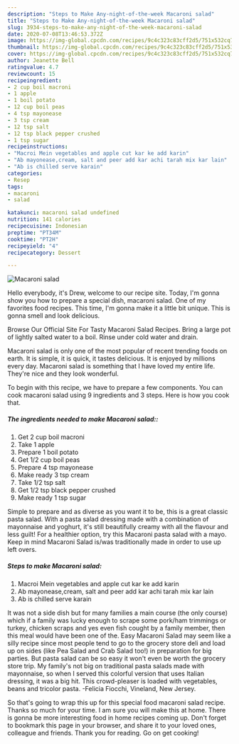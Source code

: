 ```yaml
---
description: "Steps to Make Any-night-of-the-week Macaroni salad"
title: "Steps to Make Any-night-of-the-week Macaroni salad"
slug: 3934-steps-to-make-any-night-of-the-week-macaroni-salad
date: 2020-07-08T13:46:53.372Z
image: https://img-global.cpcdn.com/recipes/9c4c323c83cff2d5/751x532cq70/macaroni-salad-recipe-main-photo.jpg
thumbnail: https://img-global.cpcdn.com/recipes/9c4c323c83cff2d5/751x532cq70/macaroni-salad-recipe-main-photo.jpg
cover: https://img-global.cpcdn.com/recipes/9c4c323c83cff2d5/751x532cq70/macaroni-salad-recipe-main-photo.jpg
author: Jeanette Bell
ratingvalue: 4.7
reviewcount: 15
recipeingredient:
- 2 cup boil macroni
- 1 apple
- 1 boil potato
- 12 cup boil peas
- 4 tsp mayonease
- 3 tsp cream
- 12 tsp salt
- 12 tsp black pepper crushed
- 1 tsp sugar
recipeinstructions:
- "Macroi Mein vegetables and apple cut kar ke add karin"
- "Ab mayonease,cream, salt and peer add kar achi tarah mix kar lain"
- "Ab is chilled serve karain"
categories:
- Resep
tags:
- macaroni
- salad

katakunci: macaroni salad undefined
nutrition: 141 calories
recipecuisine: Indonesian
preptime: "PT34M"
cooktime: "PT2H"
recipeyield: "4"
recipecategory: Dessert

---
```



![Macaroni salad](https://img-global.cpcdn.com/recipes/9c4c323c83cff2d5/751x532cq70/macaroni-salad-recipe-main-photo.jpg)

Hello everybody, it's Drew, welcome to our recipe site. Today, I'm gonna show you how to prepare a special dish, macaroni salad. One of my favorites food recipes. This time, I'm gonna make it a little bit unique. This is gonna smell and look delicious.

Browse Our Official Site For Tasty Macaroni Salad Recipes. Bring a large pot of lightly salted water to a boil. Rinse under cold water and drain.

Macaroni salad is only one of the most popular of recent trending foods on earth. It is simple, it is quick, it tastes delicious. It is enjoyed by millions every day. Macaroni salad is something that I have loved my entire life. They're nice and they look wonderful.


To begin with this recipe, we have to prepare a few components. You can cook macaroni salad using 9 ingredients and 3 steps. Here is how you cook that.

##### The ingredients needed to make Macaroni salad::

1. Get 2 cup boil macroni
1. Take 1 apple
1. Prepare 1 boil potato
1. Get 1/2 cup boil peas
1. Prepare 4 tsp mayonease
1. Make ready 3 tsp cream
1. Take 1/2 tsp salt
1. Get 1/2 tsp black pepper crushed
1. Make ready 1 tsp sugar


Simple to prepare and as diverse as you want it to be, this is a great classic pasta salad. With a pasta salad dressing made with a combination of mayonnaise and yoghurt, it&#39;s still beautifully creamy with all the flavour and less guilt! For a healthier option, try this Macaroni pasta salad with a mayo. Keep in mind Macaroni Salad is/was traditionally made in order to use up left overs. 

##### Steps to make Macaroni salad:

1. Macroi Mein vegetables and apple cut kar ke add karin
1. Ab mayonease,cream, salt and peer add kar achi tarah mix kar lain
1. Ab is chilled serve karain


It was not a side dish but for many families a main course (the only course) which if a family was lucky enough to scrape some pork/ham trimmings or turkey, chicken scraps and yes even fish cought by a family member, then this meal would have been one of the. Easy Macaroni Salad may seem like a silly recipe since most people tend to go to the grocery store deli and load up on sides (like Pea Salad and Crab Salad too!) in preparation for big parties. But pasta salad can be so easy it won&#39;t even be worth the grocery store trip. My family&#39;s not big on traditional pasta salads made with mayonnaise, so when I served this colorful version that uses Italian dressing, it was a big hit. This crowd-pleaser is loaded with vegetables, beans and tricolor pasta. -Felicia Fiocchi, Vineland, New Jersey. 

So that's going to wrap this up for this special food macaroni salad recipe. Thanks so much for your time. I am sure you will make this at home. There is gonna be more interesting food in home recipes coming up. Don't forget to bookmark this page in your browser, and share it to your loved ones, colleague and friends. Thank you for reading. Go on get cooking!
